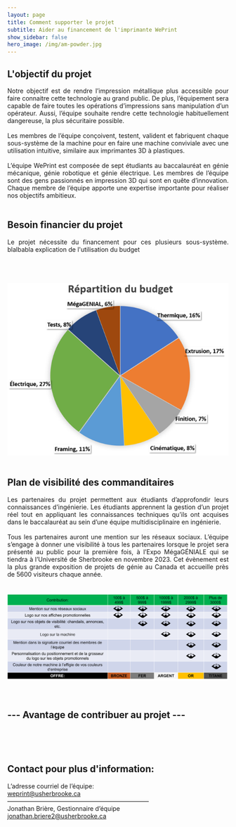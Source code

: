 ```yaml
---
layout: page
title: Comment supporter le projet
subtitle: Aider au financement de l'imprimante WePrint
show_sidebar: false
hero_image: /img/am-powder.jpg
---
```


## L'objectif du projet


<div style="text-align: justify">Notre objectif est de rendre l’impression métallique plus accessible pour faire connaitre cette technologie au grand public. De plus, l’équipement sera capable de faire toutes les opérations d’impressions sans manipulation d’un opérateur. Aussi, l’équipe souhaite rendre cette technologie habituellement dangereuse, la plus sécuritaire possible.
<br>
<br>
Les membres de l’équipe conçoivent, testent, valident et fabriquent chaque sous-système de la machine pour en faire une machine conviviale avec une utilisation intuitive, similaire aux imprimantes 3D à plastiques. 
<br>
<br>
L’équipe WePrint est composée de sept étudiants au baccalauréat en génie mécanique, génie robotique et génie électrique. Les membres de l’équipe sont des gens passionnés en impression 3D qui sont en quête d’innovation. Chaque membre de l’équipe apporte une expertise importante pour réaliser nos objectifs ambitieux.
</div>
<br>

## Besoin financier du projet

<div style="text-align: justify">Le projet nécessite du financement pour ces plusieurs sous-système.
blalbabla explication de l'utilisation du budget
<br>
<br>

<br>
<br>

</div>
<br>

<div style="text-align: center;">
    <img src="/img/Budget.png" alt="Budget WePrint" width="550"/>
</div>
<br>

## Plan de visibilité des commanditaires


<div style="text-align: justify">Les partenaires du projet permettent aux étudiants d’approfondir leurs connaissances d’ingénierie. Les étudiants apprennent la gestion d’un projet réel tout en appliquant les connaissances techniques qu’ils ont acquises dans le baccalauréat au sein d’une équipe multidisciplinaire en ingénierie.
<br>
<br>
Tous les partenaires auront une mention sur les réseaux sociaux. L’équipe s’engage à donner une visibilité à tous les partenaires lorsque le projet sera présenté au public pour la première fois, à l’Expo MégaGÉNIALE qui se tiendra à l’Université de Sherbrooke en novembre 2023. Cet évènement est la plus grande exposition de projets de génie au Canada et accueille près de 5600 visiteurs chaque année.
  </div>

<br>
<br>

<div style="text-align: center;">
    <img src="/img/sponsor_tier.png" alt="Sponsor Tier" width="1100"/>
</div>
<br>
<br>

## --- Avantage de contribuer au projet ---

<div style="text-align: justify">
<br>

  </div>

<br>
<br>

## Contact pour plus d'information:

L’adresse courriel de l’équipe:<br>
[weprint@usherbrooke.ca](mailto:weprint@usherbrooke.ca)<br>
———————————————————————<br>
Jonathan Brière, Gestionnaire d’équipe<br>
[jonathan.briere2@usherbrooke.ca](mailto:jonathan.briere2@usherbrooke.ca)<br>
